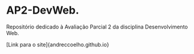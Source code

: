 # AP2-DevWeb.
Repositório dedicado à Avaliação Parcial 2 da disciplina Desenvolvimento Web.

[Link para o site]{andreccoelho.github.io}
